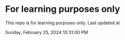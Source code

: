 # For learning purposes only
This repo is for learning purposes only.
Last updated at

Sunday, February 25, 2024 10:31:00 PM

